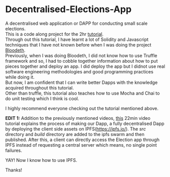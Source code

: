 # Decentralised-Elections-App
A decentralised web application or DAPP for conducting small scale elections.  
This is a code along project for the 2hr [tutorial](https://www.youtube.com/watch?v=3681ZYbDSSk&t=3944s).  
Through out this tutorial, I have learnt a lot of Solidity and Javascript techniques that I have not known before when I was doing the project [Bloodeth](https://github.com/s-xync/Bloodeth).  
Previously, when I was doing Bloodeth, I did not know how to use Truffle framework and so, I had to cobble together information about how to put pieces together and deploy an app. I did deploy the app but I didnot use real software engineering methodologies and good programming practices while doing it.  
But now, I am confident that I can write better Dapps with the knowledge acquired throughout this tutorial.  
Other than truffle, this tutorial also teaches how to use Mocha and Chai to do unit testing which I think is cool.  

I highly recommend everyone checking out the tutorial mentioned above.  

**EDIT 1:** Addition to the previously mentioned videos, [this](https://www.youtube.com/watch?v=ADoRVVOSpI8) 22min video tutorial explains the process of making our Dapp, a fully decentralised Dapp by deploying the client side assets on IPFS(https://ipfs.io/). The _src_ directory and _build_ directory are added to the ipfs swarm and then published. After this, a client can directly access the Election app through IPFS instead of requesting a central server which means, no single point failures.  

YAY! Now I know how to use IPFS.  

Thanks!
